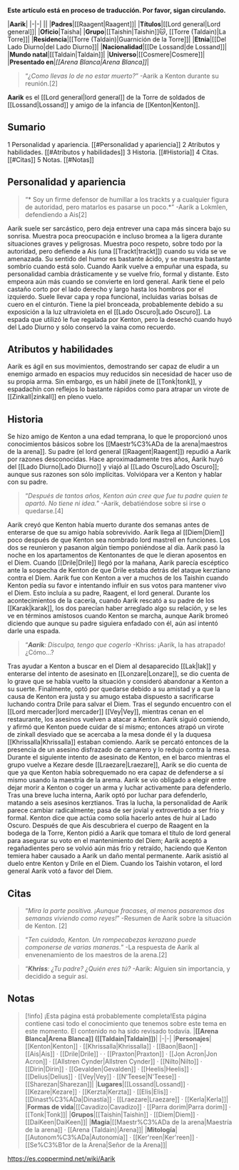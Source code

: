 **Este artículo está en proceso de traducción. Por favor, sigan circulando.**


|**Aarik**|
|-|-|
||
|**Padres**|[[Raagent\|Raagent]]|
|**Títulos**|[[Lord general\|Lord general]]|
|**Oficio**|Taisha|
|**Grupo**|[[Taishin\|Taishin]]🐱︎, [[Torre (Taldain)\|La Torre]]|
|**Residencia**|[[Torre (Taldain)\|Guarnición de la Torre]]|
|**Etnia**|[[Del Lado Diurno\|del Lado Diurno]]|
|**Nacionalidad**|[[De Lossand\|de Lossand]]|
|**Mundo natal**|[[Taldain\|Taldain]]|
|**Universo**|[[Cosmere\|Cosmere]]|
|**Presentado en**|*[[Arena Blanca\|Arena Blanca]]*|

>“*¿Como llevas lo de no estar muerto?*”
\-Aarik a Kenton durante su reunión.[2]


**Aarik** es el [[Lord general\|lord general]] de la Torre de soldados de [[Lossand\|Lossand]] y amigo de la infancia de [[Kenton\|Kenton]].

## Sumario

1 Personalidad y apariencia. [[#Personalidad y apariencia]] 
2 Atributos y habilidades. [[#Atributos y habilidades]] 
3 Historia. [[#Historia]] 
4 Citas. [[#Citas]] 
5 Notas. [[#Notas]] 


## Personalidad y apariencia
>“* Soy un firme defensor de humillar a los trackts y a cualquier figura de autoridad, pero matarlos es pasarse un poco.*”
\-Aarik a Lokmlen, defendiendo a Ais[2]


Aarik suele ser sarcástico, pero deja entrever una capa más sincera bajo su sonrisa. Muestra poca preocupación e incluso bromea a la ligera durante situaciones graves y peligrosas. Muestra poco respeto, sobre todo por la autoridad, pero defiende a Ais (una [[Trackt\|trackt]]) cuando su vida se ve amenazada. Su sentido del humor es bastante ácido, y se muestra bastante sombrío cuando está solo. Cuando Aarik vuelve a empuñar una espada, su personalidad cambia drásticamente y se vuelve frío, formal y distante. Esto empeora aún más cuando se convierte en lord general.
Aarik tiene el pelo castaño corto por el lado derecho y largo hasta los hombros por el izquierdo. Suele llevar capa y ropa funcional, incluidas varias bolsas de cuero en el cinturón. Tiene la piel bronceada, probablemente debido a su exposición a la luz ultravioleta en el [[Lado Oscuro\|Lado Oscuro]]. La espada que utilizó le fue regalada por Kenton, pero la desechó cuando huyó del Lado Diurno y sólo conservó la vaina como recuerdo.

## Atributos y habilidades
Aarik es ágil en sus movimientos, demostrando ser capaz de eludir a un enemigo armado en espacios muy reducidos sin necesidad de hacer uso de su propia arma. Sin embargo, es un hábil jinete de [[Tonk\|tonk]], y espadachín  con reflejos lo bastante rápidos como para atrapar un virote de [[Zinkall\|zinkall]] en pleno vuelo.

## Historia
Se hizo amigo de Kenton a una edad temprana, lo que le proporcionó unos conocimientos básicos sobre los [[Maestr%C3%ADa de la arena\|maestros de la arena]]. Su padre (el lord general [[Raagent\|Raagent]]) repudió a Aarik por razones desconocidas. Hace aproximadamente tres años, Aarik huyó del [[Lado Diurno\|Lado Diurno]] y viajó al [[Lado Oscuro\|Lado Oscuro]]; aunque sus razones son sólo implícitas. Volviópara ver a Kenton y hablar con su padre.

>“*Después de tantos años, Kenton aún cree que fue tu padre quien te apartó. No tiene ni idea.*”
\-Aarik, debatiéndose sobre si irse o quedarse.[4]

Aarik creyó que Kenton había muerto durante dos semanas antes de enterarse de que su amigo había sobrevivido. Aarik llega al [[Diem\|Diem]] poco después de que Kenton sea nombrado lord mastrell en funciones. Los dos se reunieron y pasanon algún tiempo poniéndose al día. Aarik pasó la noche en los apartamentos de Kentonantes de que le dieran aposentos en el Diem. Cuando [[Drile\|Drile]] llegó por la mañana, Aarik parecía escéptico ante la sospecha de Kenton de que Drile estaba detrás del ataque kerztiano contra el Diem.
Aarik fue con Kenton a ver a muchos de los Taishin cuando Kenton pedía su favor e intentando influir en sus votos para mantener vivo el Diem. Esto incluía a su padre, Raagent, el lord general. Durante los acontecimientos de la cacería, cuando Aarik rescató a su padre de los [[Karak\|karak]], los dos parecían haber arreglado algo su relación, y se les ve en términos amistosos cuando Kenton se marcha, aunque Aarik bromeó diciendo que aunque su padre siguiera enfadado con él, aún así intentó darle una espada.

>“***Aarik**: Disculpa, tengo que cogerlo*
\-Khriss: ¡Aarik, la has atrapado! ¿Cómo...?


Tras ayudar a Kenton a buscar en el Diem al desaparecido [[Lak\|lak]] y enterarse del intento de asesinato en [[Lonzare\|Lonzare]], se dio cuenta de lo grave que se había vuelto la situación y consideró abandonar a Kenton a su suerte. Finalmente, optó por quedarse debido a su amistad y a que la causa de Kenton era justa y su amugo estaba dispuesto a sacrificarse luchando contra Drile para salvar el Diem.
Tras el segundo encuentro con el [[Lord mercader\|lord mercader]] [[Vey\|Vey]], mientras cenan en el restaurante, los asesinos vuelven a atacar a Kenton. Aarik siguió comiendo, y afirmó que Kenton puede cuidar de sí mismo; entonces atrapó un virote de zinkall desviado que se acercaba a la mesa donde él y la duquesa [[Khrissalla\|Khrissalla]] estaban comiendo. Aarik se percató entonces de la presencia de un asesino disfrazado de camarero y lo redujo contra la mesa.
Durante el siguiente intento de asesinato de Kenton, en el barco mientras el grupo vuelve a Kezare desde [[Lraezare\|Lraezare]], Aarik se dio cuenta de que ya que Kenton había sobrequemado no era capaz de defenderse a sí mismo usando la maestría de la arema. Aarik se vio obligado a elegir entre dejar morir a Kenton o coger un arma y luchar activamente para defenderlo. Tras una breve lucha interna, Aarik optó por luchar para defenderlo, matando a seis asesinos kerztianos. Tras la lucha, la personalidad de Aarik parece cambiar radicalmente; pasa de ser jovial y extrovertido a ser frío y formal. Kenton dice que actúa como solía hacerlo antes de huir al Lado Oscuro.
Después de que Ais descubriera el cuerpo de Raagent en la bodega de la Torre, Kenton pidió a Aarik que tomara el título de lord general para asegurar su voto en el mantenimiento del Diem; Aarik aceptó a regañadientes pero se volvió aún más frío y retraído, haciendo que Kenton temiera haber causado a Aarik un daño mental permanente.
Aarik asistió al duelo entre Kenton y Drile en el Diem. Cuando los Taishin votaron, el lord general Aarik votó a favor del Diem.

## Citas
>“*Mira la parte positiva. ¡Aunque fracases, al menos pasaremos dos semanas viviendo como reyes!*”
\-Resumen de Aarik sobre la situación de Kenton. [2]


>“*Ten cuidado, Kenton. Un rompecabezas kerazano puede componerse de varias maneras.*”
\-La respuesta de Aarik al envenenamiento de los maestros de la arena.[2]


>“***Khriss**: ¿Tu padre? ¿Quién eres tú?*
\-Aarik: Alguien sin importancia, y decidido a seguir así.


## Notas

> [!info] ¡Esta página está probablemente completa!Esta página contiene casi todo el conocimiento que tenemos sobre este tema en este momento.
El contenido no ha sido revisado todavía.
|**[[Arena Blanca\|Arena Blanca]] ([[Taldain\|Taldain]])**|
|-|-|
|**Personajes**|[[Kenton\|Kenton]] · [[Khrissalla\|Khrissalla]] · [[Baon\|Baon]] · [[Ais\|Ais]] · [[Drile\|Drile]] ·  · [[Praxton\|Praxton]] · [[Jon Acron\|Jon Acron]] · [[Allstren Cynder\|Allstren Cynder]] · [[Nilto\|Nilto]] · [[Dirin\|Dirin]] · [[Gevalden\|Gevalden]] · [[Heelis\|Heelis]] · [[Delius\|Delius]] · [[Vey\|Vey]] · [[N'Teese\|N'Teese]] · [[Sharezan\|Sharezan]]|
|**Lugares**|[[Lossand\|Lossand]] · [[Kezare\|Kezare]] · [[Kerzta\|Kerzta]] · [[Elis\|Elis]] · [[Dinast%C3%ADa\|Dinastía]] · [[Lraezare\|Lraezare]] · [[Kerla\|Kerla]]|
|**Formas de vida**|[[Cavadizo\|Cavadizo]] · [[Parra dorim\|Parra dorim]] · [[Tonk\|Tonk]]|
|**Grupos**|[[Taishin\|Taishin]] · [[Diem\|Diem]] · [[DaiKeen\|DaiKeen]]|
|**Magia**|[[Maestr%C3%ADa de la arena\|Maestría de la arena]] · [[Arena (Taldain)\|Arena]]|
|**Mitología**|[[Autonom%C3%ADa\|Autonomía]] · [[Ker'reen\|Ker'reen]] · [[Se%C3%B1or de la Arena\|Señor de la Arena]]|



https://es.coppermind.net/wiki/Aarik